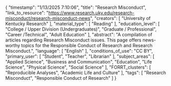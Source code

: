 {
    "timestamp": "1/13/2025 7:10:06",
    "title": "Research Misconduct",
    "link_to_resource": "https://www.research.uky.edu/research-misconduct/research-misconduct-news",
    "creators": [
        "University of Kentucky Research"
    ],
    "material_type": [
        "Reading"
    ],
    "education_level": [
        "College / Upper Division (Undergraduates)",
        "Graduate / Professional",
        "Career /Technical",
        "Adult Education"
    ],
    "abstract": "A compilation of articles regarding Research Misconduct issues. This page offers news-worthy topics for the Responsible Conduct of Research and Research Misconduct.",
    "language": [
        "English"
    ],
    "conditions_of_use": "CC BY",
    "primary_user": [
        "Student",
        "Teacher",
        "Librarian"
    ],
    "subject_areas": [
        "Applied Science",
        "Business and Communication",
        "Education",
        "Life Science",
        "Physical Science",
        "Social Science"
    ],
    "FORRT_clusters": [
        "Reproducible Analyses",
        "Academic Life and Culture"
    ],
    "tags": [
        "Research Misconduct",
        "Responsible Conduct of Research"
    ]
}
